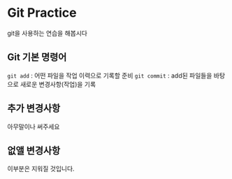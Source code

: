 # Git Practice

git을 사용하는 연습을 해봅시다

## Git 기본 명령어

`git add` : 어떤 파일을 작업 이력으로 기록할 준비
`git commit` : add된 파일들을 바탕으로 새로운 변경사항(작업)을 기록

## 추가 변경사항

아무말이나 써주세요

## 없앨 변경사항

이부분은 지워질 것입니다.